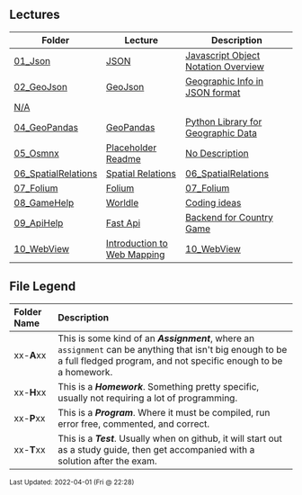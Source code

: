 ## Lectures
| Folder | Lecture | Description|
 | ------------|------------|------------|
 | [01_Json](https://github.com/rugbyprof/4553-Spatial-DS/tree/master/Lectures/01_Json) | [ JSON ](https://github.com/rugbyprof/4553-Spatial-DS/tree/master/Lectures/01_Json) | [ Javascript Object Notation Overview](https://github.com/rugbyprof/4553-Spatial-DS/tree/master/Lectures/01_Json) | [01_Json](https://github.com/rugbyprof/4553-Spatial-DS/tree/master/Lectures/01_Json) | [ Wikipedia Definition](https://github.com/rugbyprof/4553-Spatial-DS/tree/master/Lectures/01_Json) | [01_Json](https://github.com/rugbyprof/4553-Spatial-DS/tree/master/Lectures/01_Json) | [`Json` is a language](https://github.com/rugbyprof/4553-Spatial-DS/tree/master/Lectures/01_Json) | [independent data format. It was derived from JavaScript, but many modern programming languages include code to generate and parse Json](https://github.com/rugbyprof/4553-Spatial-DS/tree/master/Lectures/01_Json) | [format data. `json` filenames use the extension `.json` .<sup>[[1]](1)</sup>](https://github.com/rugbyprof/4553-Spatial-DS/tree/master/Lectures/01_Json) | [01_Json](https://github.com/rugbyprof/4553-Spatial-DS/tree/master/Lectures/01_Json) | [ Motivation](https://github.com/rugbyprof/4553-Spatial-DS/tree/master/Lectures/01_Json) | [01_Json](https://github.com/rugbyprof/4553-Spatial-DS/tree/master/Lectures/01_Json) | [ Json Overview](https://github.com/rugbyprof/4553-Spatial-DS/tree/master/Lectures/01_Json) | [01_Json](https://github.com/rugbyprof/4553-Spatial-DS/tree/master/Lectures/01_Json) | [ prints 204](https://github.com/rugbyprof/4553-Spatial-DS/tree/master/Lectures/01_Json) | [01_Json](https://github.com/rugbyprof/4553-Spatial-DS/tree/master/Lectures/01_Json) | [prints Sonwalker](https://github.com/rugbyprof/4553-Spatial-DS/tree/master/Lectures/01_Json) | [01_Json](https://github.com/rugbyprof/4553-Spatial-DS/tree/master/Lectures/01_Json) | [ Objects (Dictionaries)](https://github.com/rugbyprof/4553-Spatial-DS/tree/master/Lectures/01_Json) | [01_Json](https://github.com/rugbyprof/4553-Spatial-DS/tree/master/Lectures/01_Json) | [ create a python dictionary called "person"](https://github.com/rugbyprof/4553-Spatial-DS/tree/master/Lectures/01_Json) | [01_Json](https://github.com/rugbyprof/4553-Spatial-DS/tree/master/Lectures/01_Json) | [ write this to a file:](https://github.com/rugbyprof/4553-Spatial-DS/tree/master/Lectures/01_Json) | [01_Json](https://github.com/rugbyprof/4553-Spatial-DS/tree/master/Lectures/01_Json) | [<sup>Source:[[2]](2)   Actual file with json is [here](squad.json)</sup>](https://github.com/rugbyprof/4553-Spatial-DS/tree/master/Lectures/01_Json) | [01_Json](https://github.com/rugbyprof/4553-Spatial-DS/tree/master/Lectures/01_Json) | [import json                      need the json lib for `loads` and `dumps`](https://github.com/rugbyprof/4553-Spatial-DS/tree/master/Lectures/01_Json) | [01_Json](https://github.com/rugbyprof/4553-Spatial-DS/tree/master/Lectures/01_Json) | [data = f.read()              read entire json string into variable](https://github.com/rugbyprof/4553-Spatial-DS/tree/master/Lectures/01_Json) | [01_Json](https://github.com/rugbyprof/4553-Spatial-DS/tree/master/Lectures/01_Json) | [jData = json.loads(data)     convert json string into python dictionary](https://github.com/rugbyprof/4553-Spatial-DS/tree/master/Lectures/01_Json) | [01_Json](https://github.com/rugbyprof/4553-Spatial-DS/tree/master/Lectures/01_Json) | [print(jData["formed"])       prints: 2016](https://github.com/rugbyprof/4553-Spatial-DS/tree/master/Lectures/01_Json) | [01_Json](https://github.com/rugbyprof/4553-Spatial-DS/tree/master/Lectures/01_Json) | [print(jData["homeTown"])     prints: Metro City](https://github.com/rugbyprof/4553-Spatial-DS/tree/master/Lectures/01_Json) | [01_Json](https://github.com/rugbyprof/4553-Spatial-DS/tree/master/Lectures/01_Json) | [ .items()](https://github.com/rugbyprof/4553-Spatial-DS/tree/master/Lectures/01_Json) | [01_Json](https://github.com/rugbyprof/4553-Spatial-DS/tree/master/Lectures/01_Json) | [ This makes "point" a tuple that holds two items.](https://github.com/rugbyprof/4553-Spatial-DS/tree/master/Lectures/01_Json) | [01_Json](https://github.com/rugbyprof/4553-Spatial-DS/tree/master/Lectures/01_Json) | [print(point2d[0])  prints 3](https://github.com/rugbyprof/4553-Spatial-DS/tree/master/Lectures/01_Json) | [01_Json](https://github.com/rugbyprof/4553-Spatial-DS/tree/master/Lectures/01_Json) | [print(point2d[1])  prints 7](https://github.com/rugbyprof/4553-Spatial-DS/tree/master/Lectures/01_Json) | [01_Json](https://github.com/rugbyprof/4553-Spatial-DS/tree/master/Lectures/01_Json) | [ now the cool part](https://github.com/rugbyprof/4553-Spatial-DS/tree/master/Lectures/01_Json) | [01_Json](https://github.com/rugbyprof/4553-Spatial-DS/tree/master/Lectures/01_Json) | [ x now contains 3](https://github.com/rugbyprof/4553-Spatial-DS/tree/master/Lectures/01_Json) | [01_Json](https://github.com/rugbyprof/4553-Spatial-DS/tree/master/Lectures/01_Json) | [ y now contains 7](https://github.com/rugbyprof/4553-Spatial-DS/tree/master/Lectures/01_Json) | [01_Json](https://github.com/rugbyprof/4553-Spatial-DS/tree/master/Lectures/01_Json) | [point3d = (11,13,23)   a tuple with 3 items](https://github.com/rugbyprof/4553-Spatial-DS/tree/master/Lectures/01_Json) | [01_Json](https://github.com/rugbyprof/4553-Spatial-DS/tree/master/Lectures/01_Json) | [ x now contains 11](https://github.com/rugbyprof/4553-Spatial-DS/tree/master/Lectures/01_Json) | [01_Json](https://github.com/rugbyprof/4553-Spatial-DS/tree/master/Lectures/01_Json) | [ y now contains 13](https://github.com/rugbyprof/4553-Spatial-DS/tree/master/Lectures/01_Json) | [01_Json](https://github.com/rugbyprof/4553-Spatial-DS/tree/master/Lectures/01_Json) | [ z now contains 23](https://github.com/rugbyprof/4553-Spatial-DS/tree/master/Lectures/01_Json) | [01_Json](https://github.com/rugbyprof/4553-Spatial-DS/tree/master/Lectures/01_Json) | [ Lists](https://github.com/rugbyprof/4553-Spatial-DS/tree/master/Lectures/01_Json) | [N/A](https://github.com/rugbyprof/4553-Spatial-DS/tree/master/Lectures/01_Json) |
 | [02_GeoJson](https://github.com/rugbyprof/4553-Spatial-DS/tree/master/Lectures/02_GeoJson) | [ GeoJson ](https://github.com/rugbyprof/4553-Spatial-DS/tree/master/Lectures/02_GeoJson) | [ Geographic Info in JSON format](https://github.com/rugbyprof/4553-Spatial-DS/tree/master/Lectures/02_GeoJson) | [02_GeoJson](https://github.com/rugbyprof/4553-Spatial-DS/tree/master/Lectures/02_GeoJson) | [ Geometry primitives](https://github.com/rugbyprof/4553-Spatial-DS/tree/master/Lectures/02_GeoJson) | [02_GeoJson](https://github.com/rugbyprof/4553-Spatial-DS/tree/master/Lectures/02_GeoJson) | [ Point](https://github.com/rugbyprof/4553-Spatial-DS/tree/master/Lectures/02_GeoJson) | [02_GeoJson](https://github.com/rugbyprof/4553-Spatial-DS/tree/master/Lectures/02_GeoJson) | [ LineString](https://github.com/rugbyprof/4553-Spatial-DS/tree/master/Lectures/02_GeoJson) | [02_GeoJson](https://github.com/rugbyprof/4553-Spatial-DS/tree/master/Lectures/02_GeoJson) | [ Polygon](https://github.com/rugbyprof/4553-Spatial-DS/tree/master/Lectures/02_GeoJson) | [02_GeoJson](https://github.com/rugbyprof/4553-Spatial-DS/tree/master/Lectures/02_GeoJson) | [ MultiShapes](https://github.com/rugbyprof/4553-Spatial-DS/tree/master/Lectures/02_GeoJson) | [02_GeoJson](https://github.com/rugbyprof/4553-Spatial-DS/tree/master/Lectures/02_GeoJson) | [ MultiPoint](https://github.com/rugbyprof/4553-Spatial-DS/tree/master/Lectures/02_GeoJson) | [02_GeoJson](https://github.com/rugbyprof/4553-Spatial-DS/tree/master/Lectures/02_GeoJson) | [ MultiLineString](https://github.com/rugbyprof/4553-Spatial-DS/tree/master/Lectures/02_GeoJson) | [02_GeoJson](https://github.com/rugbyprof/4553-Spatial-DS/tree/master/Lectures/02_GeoJson) | [ MultiPolygon](https://github.com/rugbyprof/4553-Spatial-DS/tree/master/Lectures/02_GeoJson) | [02_GeoJson](https://github.com/rugbyprof/4553-Spatial-DS/tree/master/Lectures/02_GeoJson) | [ Features](https://github.com/rugbyprof/4553-Spatial-DS/tree/master/Lectures/02_GeoJson) | [02_GeoJson](https://github.com/rugbyprof/4553-Spatial-DS/tree/master/Lectures/02_GeoJson) | ["marker](https://github.com/rugbyprof/4553-Spatial-DS/tree/master/Lectures/02_GeoJson) | [color": "FFFF00",](https://github.com/rugbyprof/4553-Spatial-DS/tree/master/Lectures/02_GeoJson) | [02_GeoJson](https://github.com/rugbyprof/4553-Spatial-DS/tree/master/Lectures/02_GeoJson) | [ GeometryCollection](https://github.com/rugbyprof/4553-Spatial-DS/tree/master/Lectures/02_GeoJson) | [02_GeoJson](https://github.com/rugbyprof/4553-Spatial-DS/tree/master/Lectures/02_GeoJson) | [ FeatureCollection](https://github.com/rugbyprof/4553-Spatial-DS/tree/master/Lectures/02_GeoJson) | [02_GeoJson](https://github.com/rugbyprof/4553-Spatial-DS/tree/master/Lectures/02_GeoJson) | [Here is a link to an example on [geoJson.io](http://geojson.io/id=gist:rugbyprof/b745984fe6a79d4e5310a520854b39a9&map=2/10.3/0.0)](https://github.com/rugbyprof/4553-Spatial-DS/tree/master/Lectures/02_GeoJson) | [N/A](https://github.com/rugbyprof/4553-Spatial-DS/tree/master/Lectures/02_GeoJson) |
 | [N/A](https://github.com/rugbyprof/4553-Spatial-DS/tree/master/Lectures/N/A) |
 | [04_GeoPandas](https://github.com/rugbyprof/4553-Spatial-DS/tree/master/Lectures/04_GeoPandas) | [ GeoPandas ](https://github.com/rugbyprof/4553-Spatial-DS/tree/master/Lectures/04_GeoPandas) | [ Python Library for Geographic Data](https://github.com/rugbyprof/4553-Spatial-DS/tree/master/Lectures/04_GeoPandas) | [04_GeoPandas](https://github.com/rugbyprof/4553-Spatial-DS/tree/master/Lectures/04_GeoPandas) | [ https://docs.astraea.earth/hc/en](https://github.com/rugbyprof/4553-Spatial-DS/tree/master/Lectures/04_GeoPandas) | [us/articles/360043919911](https://github.com/rugbyprof/4553-Spatial-DS/tree/master/Lectures/04_GeoPandas) | [Read](https://github.com/rugbyprof/4553-Spatial-DS/tree/master/Lectures/04_GeoPandas) | [a](https://github.com/rugbyprof/4553-Spatial-DS/tree/master/Lectures/04_GeoPandas) | [GeoJSON](https://github.com/rugbyprof/4553-Spatial-DS/tree/master/Lectures/04_GeoPandas) | [File](https://github.com/rugbyprof/4553-Spatial-DS/tree/master/Lectures/04_GeoPandas) | [into](https://github.com/rugbyprof/4553-Spatial-DS/tree/master/Lectures/04_GeoPandas) | [a](https://github.com/rugbyprof/4553-Spatial-DS/tree/master/Lectures/04_GeoPandas) | [GeoPandas](https://github.com/rugbyprof/4553-Spatial-DS/tree/master/Lectures/04_GeoPandas) | [DataFrame](https://github.com/rugbyprof/4553-Spatial-DS/tree/master/Lectures/04_GeoPandas) | [N/A](https://github.com/rugbyprof/4553-Spatial-DS/tree/master/Lectures/04_GeoPandas) |
 | [05_Osmnx](https://github.com/rugbyprof/4553-Spatial-DS/tree/master/Lectures/05_Osmnx) | [ Placeholder Readme ](https://github.com/rugbyprof/4553-Spatial-DS/tree/master/Lectures/05_Osmnx) | [ No Description](https://github.com/rugbyprof/4553-Spatial-DS/tree/master/Lectures/05_Osmnx) | [N/A](https://github.com/rugbyprof/4553-Spatial-DS/tree/master/Lectures/05_Osmnx) |
 | [06_SpatialRelations](https://github.com/rugbyprof/4553-Spatial-DS/tree/master/Lectures/06_SpatialRelations) | [ Spatial Relations](https://github.com/rugbyprof/4553-Spatial-DS/tree/master/Lectures/06_SpatialRelations) | [06_SpatialRelations](https://github.com/rugbyprof/4553-Spatial-DS/tree/master/Lectures/06_SpatialRelations) | [ Conda](https://github.com/rugbyprof/4553-Spatial-DS/tree/master/Lectures/06_SpatialRelations) | [06_SpatialRelations](https://github.com/rugbyprof/4553-Spatial-DS/tree/master/Lectures/06_SpatialRelations) | [ start using environment](https://github.com/rugbyprof/4553-Spatial-DS/tree/master/Lectures/06_SpatialRelations) | [06_SpatialRelations](https://github.com/rugbyprof/4553-Spatial-DS/tree/master/Lectures/06_SpatialRelations) | [ stop using environment](https://github.com/rugbyprof/4553-Spatial-DS/tree/master/Lectures/06_SpatialRelations) | [06_SpatialRelations](https://github.com/rugbyprof/4553-Spatial-DS/tree/master/Lectures/06_SpatialRelations) | [ permanently delete an environment](https://github.com/rugbyprof/4553-Spatial-DS/tree/master/Lectures/06_SpatialRelations) | [N/A](https://github.com/rugbyprof/4553-Spatial-DS/tree/master/Lectures/06_SpatialRelations) |
 | [07_Folium](https://github.com/rugbyprof/4553-Spatial-DS/tree/master/Lectures/07_Folium) | [ Folium](https://github.com/rugbyprof/4553-Spatial-DS/tree/master/Lectures/07_Folium) | [07_Folium](https://github.com/rugbyprof/4553-Spatial-DS/tree/master/Lectures/07_Folium) | [ Tutorial](https://github.com/rugbyprof/4553-Spatial-DS/tree/master/Lectures/07_Folium) | [07_Folium](https://github.com/rugbyprof/4553-Spatial-DS/tree/master/Lectures/07_Folium) | [ Data Files](https://github.com/rugbyprof/4553-Spatial-DS/tree/master/Lectures/07_Folium) | [07_Folium](https://github.com/rugbyprof/4553-Spatial-DS/tree/master/Lectures/07_Folium) | [ Style](https://github.com/rugbyprof/4553-Spatial-DS/tree/master/Lectures/07_Folium) | [07_Folium](https://github.com/rugbyprof/4553-Spatial-DS/tree/master/Lectures/07_Folium) | [https://leafletjs.com/reference](https://github.com/rugbyprof/4553-Spatial-DS/tree/master/Lectures/07_Folium) | [1.6.0.htmlpath](https://github.com/rugbyprof/4553-Spatial-DS/tree/master/Lectures/07_Folium) | [option](https://github.com/rugbyprof/4553-Spatial-DS/tree/master/Lectures/07_Folium) | [07_Folium](https://github.com/rugbyprof/4553-Spatial-DS/tree/master/Lectures/07_Folium) | [ Virtualenv](https://github.com/rugbyprof/4553-Spatial-DS/tree/master/Lectures/07_Folium) | [07_Folium](https://github.com/rugbyprof/4553-Spatial-DS/tree/master/Lectures/07_Folium) | [ Geojson.io](https://github.com/rugbyprof/4553-Spatial-DS/tree/master/Lectures/07_Folium) | [N/A](https://github.com/rugbyprof/4553-Spatial-DS/tree/master/Lectures/07_Folium) |
 | [08_GameHelp](https://github.com/rugbyprof/4553-Spatial-DS/tree/master/Lectures/08_GameHelp) | [ Worldle ](https://github.com/rugbyprof/4553-Spatial-DS/tree/master/Lectures/08_GameHelp) | [ Coding ideas](https://github.com/rugbyprof/4553-Spatial-DS/tree/master/Lectures/08_GameHelp) | [08_GameHelp](https://github.com/rugbyprof/4553-Spatial-DS/tree/master/Lectures/08_GameHelp) | [ Calculating Distance Between Polygons](https://github.com/rugbyprof/4553-Spatial-DS/tree/master/Lectures/08_GameHelp) | [08_GameHelp](https://github.com/rugbyprof/4553-Spatial-DS/tree/master/Lectures/08_GameHelp) | [ Experiment](https://github.com/rugbyprof/4553-Spatial-DS/tree/master/Lectures/08_GameHelp) | [08_GameHelp](https://github.com/rugbyprof/4553-Spatial-DS/tree/master/Lectures/08_GameHelp) | [ Methods for Polygon Distance](https://github.com/rugbyprof/4553-Spatial-DS/tree/master/Lectures/08_GameHelp) | [08_GameHelp](https://github.com/rugbyprof/4553-Spatial-DS/tree/master/Lectures/08_GameHelp) | [ Method 1 ](https://github.com/rugbyprof/4553-Spatial-DS/tree/master/Lectures/08_GameHelp) | [ Brute Force](https://github.com/rugbyprof/4553-Spatial-DS/tree/master/Lectures/08_GameHelp) | [08_GameHelp](https://github.com/rugbyprof/4553-Spatial-DS/tree/master/Lectures/08_GameHelp) | [ Method2 ](https://github.com/rugbyprof/4553-Spatial-DS/tree/master/Lectures/08_GameHelp) | [ Bounding Box](https://github.com/rugbyprof/4553-Spatial-DS/tree/master/Lectures/08_GameHelp) | [08_GameHelp](https://github.com/rugbyprof/4553-Spatial-DS/tree/master/Lectures/08_GameHelp) | [ Method3 ](https://github.com/rugbyprof/4553-Spatial-DS/tree/master/Lectures/08_GameHelp) | [ Centroid](https://github.com/rugbyprof/4553-Spatial-DS/tree/master/Lectures/08_GameHelp) | [08_GameHelp](https://github.com/rugbyprof/4553-Spatial-DS/tree/master/Lectures/08_GameHelp) | [ Helper Classes](https://github.com/rugbyprof/4553-Spatial-DS/tree/master/Lectures/08_GameHelp) | [N/A](https://github.com/rugbyprof/4553-Spatial-DS/tree/master/Lectures/08_GameHelp) |
 | [09_ApiHelp](https://github.com/rugbyprof/4553-Spatial-DS/tree/master/Lectures/09_ApiHelp) | [ Fast Api ](https://github.com/rugbyprof/4553-Spatial-DS/tree/master/Lectures/09_ApiHelp) | [ Backend for Country Game](https://github.com/rugbyprof/4553-Spatial-DS/tree/master/Lectures/09_ApiHelp) | [09_ApiHelp](https://github.com/rugbyprof/4553-Spatial-DS/tree/master/Lectures/09_ApiHelp) | [ Resources](https://github.com/rugbyprof/4553-Spatial-DS/tree/master/Lectures/09_ApiHelp) | [09_ApiHelp](https://github.com/rugbyprof/4553-Spatial-DS/tree/master/Lectures/09_ApiHelp) | [ Fast Api Tutorial and Docs](https://github.com/rugbyprof/4553-Spatial-DS/tree/master/Lectures/09_ApiHelp) | [09_ApiHelp](https://github.com/rugbyprof/4553-Spatial-DS/tree/master/Lectures/09_ApiHelp) | [ Realpython tutorial](https://github.com/rugbyprof/4553-Spatial-DS/tree/master/Lectures/09_ApiHelp) | [09_ApiHelp](https://github.com/rugbyprof/4553-Spatial-DS/tree/master/Lectures/09_ApiHelp) | [ Requirements](https://github.com/rugbyprof/4553-Spatial-DS/tree/master/Lectures/09_ApiHelp) | [09_ApiHelp](https://github.com/rugbyprof/4553-Spatial-DS/tree/master/Lectures/09_ApiHelp) | [ Api Methods](https://github.com/rugbyprof/4553-Spatial-DS/tree/master/Lectures/09_ApiHelp) | [N/A](https://github.com/rugbyprof/4553-Spatial-DS/tree/master/Lectures/09_ApiHelp) |
 | [10_WebView](https://github.com/rugbyprof/4553-Spatial-DS/tree/master/Lectures/10_WebView) | [ Introduction to Web Mapping](https://github.com/rugbyprof/4553-Spatial-DS/tree/master/Lectures/10_WebView) | [10_WebView](https://github.com/rugbyprof/4553-Spatial-DS/tree/master/Lectures/10_WebView) | [ Michael Dorman](https://github.com/rugbyprof/4553-Spatial-DS/tree/master/Lectures/10_WebView) | [10_WebView](https://github.com/rugbyprof/4553-Spatial-DS/tree/master/Lectures/10_WebView) | [ Tutorial](https://github.com/rugbyprof/4553-Spatial-DS/tree/master/Lectures/10_WebView) | [10_WebView](https://github.com/rugbyprof/4553-Spatial-DS/tree/master/Lectures/10_WebView) | [ Live Server Extension](https://github.com/rugbyprof/4553-Spatial-DS/tree/master/Lectures/10_WebView) | [10_WebView](https://github.com/rugbyprof/4553-Spatial-DS/tree/master/Lectures/10_WebView) | [ Examples](https://github.com/rugbyprof/4553-Spatial-DS/tree/master/Lectures/10_WebView) | [N/A](https://github.com/rugbyprof/4553-Spatial-DS/tree/master/Lectures/10_WebView) |
 
    
## File Legend

| Folder Name | Description |
|:-----------|:-------------|
|xx-**A**xx | This is some kind of an ***Assignment***, where an `assignment` can be anything that isn't big enough to be a full fledged program, and not specific enough to be a homework. |
|xx-**H**xx | This is a ***Homework***. Something pretty specific, usually not requiring a lot of programming. |
|xx-**P**xx | This is a ***Program***. Where it must be compiled, run error free, commented, and correct. |
|xx-**T**xx | This is a ***Test***. Usually when on github, it will start out as a study guide, then get accompanied with a solution after the exam. |

    
<sup>Last Updated: 2022-04-01 (Fri @ 22:28)</sup>